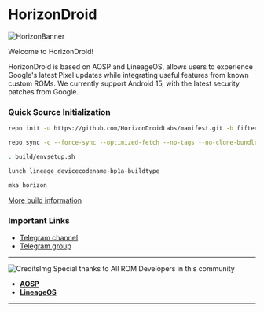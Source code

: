 
HorizonDroid
===========

![HorizonBanner](https://github.com/HorizonDroidLabs/horizon/blob/main/horizon.svg)

Welcome to HorizonDroid!

HorizonDroid is based on AOSP and LineageOS, allows users to experience Google's latest Pixel updates while integrating useful features from known custom ROMs.
We currently support Android 15, with the latest security patches from Google.

### Quick Source Initialization ###

```bash
repo init -u https://github.com/HorizonDroidLabs/manifest.git -b fifteen --git-lfs
```

```bash
repo sync -c --force-sync --optimized-fetch --no-tags --no-clone-bundle --prune --retry-fetches=5 -j10
```

```bash
. build/envsetup.sh
```

```bash
lunch lineage_devicecodename-bp1a-buildtype
```

```bash
mka horizon
```

[More build information](https://github.com/HorizonDroidLab/manifest)

### Important Links

- [Telegram channel](https://t.me/horizondroid)
- [Telegram group](https://t.me/HorizonDroidChat)

-----------------------------------------------------------------------------
![CreditsImg](https://github.com/HorizonDroidLabs/horizon/blob/main/credit.svg)
 Special thanks to All ROM Developers in this community
 * [**AOSP**](https://android.googlesource.com)
 * [**LineageOS**](https://github.com/LineageOS)

-----------------------------------------------------------------------------
